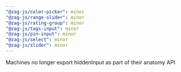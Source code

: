 ```yaml
---
"@zag-js/color-picker": minor
"@zag-js/range-slider": minor
"@zag-js/rating-group": minor
"@zag-js/tags-input": minor
"@zag-js/pin-input": minor
"@zag-js/select": minor
"@zag-js/slider": minor
---
```


Machines no longer export hiddenInput as part of their anatomy API
